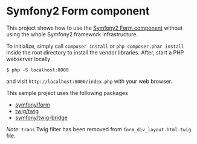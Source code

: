# Symfony2 Form component

This project shows how to use the [Symfony2 Form component][1] without using the whole Symfony2 framework infrastructure.

To initialize, simply call `composer install` or `php composer.phar install` inside the root directory to install the vendor libraries.
After, start a PHP webserver locally

    $ php -S localhost:8000

and visit `http://localhost:8000/index.php` with your web browser.

This sample project uses the following packages

* [symfony/form][2]
* [twig/twig][3]
* [symfony/twig-bridge][4]

*Note*:
`trans` Twig filter has been removed from `form_div_layout.html.twig` file.

  [1]: https://github.com/symfony/Form
  [2]: https://github.com/symfony/symfony
  [3]: https://github.com/fabpot/Twig
  [4]: https://github.com/symfony/TwigBridge